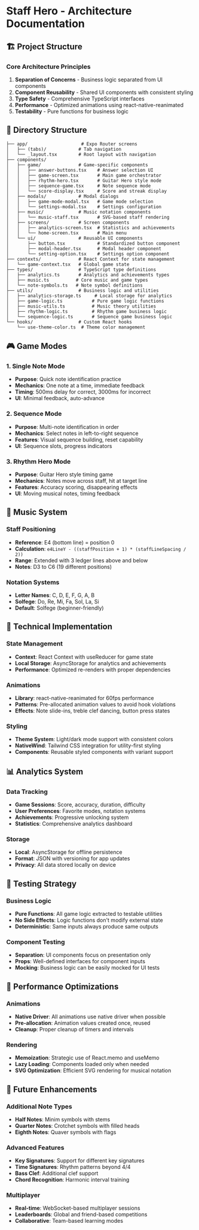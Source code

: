 # Staff Hero - Architecture Documentation

## 🏗️ Project Structure

### Core Architecture Principles

1. **Separation of Concerns** - Business logic separated from UI components
2. **Component Reusability** - Shared UI components with consistent styling
3. **Type Safety** - Comprehensive TypeScript interfaces
4. **Performance** - Optimized animations using react-native-reanimated
5. **Testability** - Pure functions for business logic

## 📁 Directory Structure

```
├── app/                    # Expo Router screens
│   ├── (tabs)/            # Tab navigation
│   └── _layout.tsx        # Root layout with navigation
├── components/
│   ├── game/              # Game-specific components
│   │   ├── answer-buttons.tsx    # Answer selection UI
│   │   ├── game-screen.tsx       # Main game orchestrator
│   │   ├── rhythm-hero.tsx       # Guitar Hero style mode
│   │   ├── sequence-game.tsx     # Note sequence mode
│   │   └── score-display.tsx     # Score and streak display
│   ├── modals/            # Modal dialogs
│   │   ├── game-mode-modal.tsx   # Game mode selection
│   │   └── settings-modal.tsx    # Settings configuration
│   ├── music/             # Music notation components
│   │   └── music-staff.tsx       # SVG-based staff rendering
│   ├── screens/           # Screen components
│   │   ├── analytics-screen.tsx  # Statistics and achievements
│   │   └── home-screen.tsx       # Main menu
│   └── ui/                # Reusable UI components
│       ├── button.tsx            # Standardized button component
│       ├── modal-header.tsx      # Modal header component
│       └── setting-option.tsx    # Settings option component
├── contexts/              # React Context for state management
│   └── game-context.tsx   # Global game state
├── types/                 # TypeScript type definitions
│   ├── analytics.ts       # Analytics and achievements types
│   ├── music.ts          # Core music and game types
│   └── note-symbols.ts   # Note symbol definitions
├── utils/                 # Business logic and utilities
│   ├── analytics-storage.ts     # Local storage for analytics
│   ├── game-logic.ts           # Pure game logic functions
│   ├── music-utils.ts          # Music theory utilities
│   ├── rhythm-logic.ts         # Rhythm game business logic
│   └── sequence-logic.ts       # Sequence game business logic
└── hooks/                 # Custom React hooks
    └── use-theme-color.ts  # Theme color management
```

## 🎮 Game Modes

### 1. Single Note Mode
- **Purpose**: Quick note identification practice
- **Mechanics**: One note at a time, immediate feedback
- **Timing**: 500ms delay for correct, 3000ms for incorrect
- **UI**: Minimal feedback, auto-advance

### 2. Sequence Mode
- **Purpose**: Multi-note identification in order
- **Mechanics**: Select notes in left-to-right sequence
- **Features**: Visual sequence building, reset capability
- **UI**: Sequence slots, progress indicators

### 3. Rhythm Hero Mode
- **Purpose**: Guitar Hero style timing game
- **Mechanics**: Notes move across staff, hit at target line
- **Features**: Accuracy scoring, disappearing effects
- **UI**: Moving musical notes, timing feedback

## 🎵 Music System

### Staff Positioning
- **Reference**: E4 (bottom line) = position 0
- **Calculation**: `e4LineY - ((staffPosition + 1) * (staffLineSpacing / 2))`
- **Range**: Extended with 3 ledger lines above and below
- **Notes**: D3 to C6 (19 different positions)

### Notation Systems
- **Letter Names**: C, D, E, F, G, A, B
- **Solfege**: Do, Re, Mi, Fa, Sol, La, Si
- **Default**: Solfege (beginner-friendly)

## 🔧 Technical Implementation

### State Management
- **Context**: React Context with useReducer for game state
- **Local Storage**: AsyncStorage for analytics and achievements
- **Performance**: Optimized re-renders with proper dependencies

### Animations
- **Library**: react-native-reanimated for 60fps performance
- **Patterns**: Pre-allocated animation values to avoid hook violations
- **Effects**: Note slide-ins, treble clef dancing, button press states

### Styling
- **Theme System**: Light/dark mode support with consistent colors
- **NativeWind**: Tailwind CSS integration for utility-first styling
- **Components**: Reusable styled components with variant support

## 📊 Analytics System

### Data Tracking
- **Game Sessions**: Score, accuracy, duration, difficulty
- **User Preferences**: Favorite modes, notation systems
- **Achievements**: Progressive unlocking system
- **Statistics**: Comprehensive analytics dashboard

### Storage
- **Local**: AsyncStorage for offline persistence
- **Format**: JSON with versioning for app updates
- **Privacy**: All data stored locally on device

## 🧪 Testing Strategy

### Business Logic
- **Pure Functions**: All game logic extracted to testable utilities
- **No Side Effects**: Logic functions don't modify external state
- **Deterministic**: Same inputs always produce same outputs

### Component Testing
- **Separation**: UI components focus on presentation only
- **Props**: Well-defined interfaces for component inputs
- **Mocking**: Business logic can be easily mocked for UI tests

## 🚀 Performance Optimizations

### Animations
- **Native Driver**: All animations use native driver when possible
- **Pre-allocation**: Animation values created once, reused
- **Cleanup**: Proper cleanup of timers and intervals

### Rendering
- **Memoization**: Strategic use of React.memo and useMemo
- **Lazy Loading**: Components loaded only when needed
- **SVG Optimization**: Efficient SVG rendering for musical notation

## 🔮 Future Enhancements

### Additional Note Types
- **Half Notes**: Minim symbols with stems
- **Quarter Notes**: Crotchet symbols with filled heads
- **Eighth Notes**: Quaver symbols with flags

### Advanced Features
- **Key Signatures**: Support for different key signatures
- **Time Signatures**: Rhythm patterns beyond 4/4
- **Bass Clef**: Additional clef support
- **Chord Recognition**: Harmonic interval training

### Multiplayer
- **Real-time**: WebSocket-based multiplayer sessions
- **Leaderboards**: Global and friend-based competitions
- **Collaborative**: Team-based learning modes
